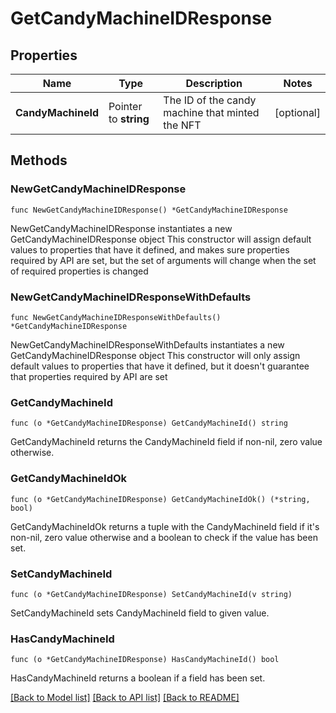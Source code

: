 # GetCandyMachineIDResponse

## Properties

Name | Type | Description | Notes
------------ | ------------- | ------------- | -------------
**CandyMachineId** | Pointer to **string** | The ID of the candy machine that minted the NFT | [optional] 

## Methods

### NewGetCandyMachineIDResponse

`func NewGetCandyMachineIDResponse() *GetCandyMachineIDResponse`

NewGetCandyMachineIDResponse instantiates a new GetCandyMachineIDResponse object
This constructor will assign default values to properties that have it defined,
and makes sure properties required by API are set, but the set of arguments
will change when the set of required properties is changed

### NewGetCandyMachineIDResponseWithDefaults

`func NewGetCandyMachineIDResponseWithDefaults() *GetCandyMachineIDResponse`

NewGetCandyMachineIDResponseWithDefaults instantiates a new GetCandyMachineIDResponse object
This constructor will only assign default values to properties that have it defined,
but it doesn't guarantee that properties required by API are set

### GetCandyMachineId

`func (o *GetCandyMachineIDResponse) GetCandyMachineId() string`

GetCandyMachineId returns the CandyMachineId field if non-nil, zero value otherwise.

### GetCandyMachineIdOk

`func (o *GetCandyMachineIDResponse) GetCandyMachineIdOk() (*string, bool)`

GetCandyMachineIdOk returns a tuple with the CandyMachineId field if it's non-nil, zero value otherwise
and a boolean to check if the value has been set.

### SetCandyMachineId

`func (o *GetCandyMachineIDResponse) SetCandyMachineId(v string)`

SetCandyMachineId sets CandyMachineId field to given value.

### HasCandyMachineId

`func (o *GetCandyMachineIDResponse) HasCandyMachineId() bool`

HasCandyMachineId returns a boolean if a field has been set.


[[Back to Model list]](../README.md#documentation-for-models) [[Back to API list]](../README.md#documentation-for-api-endpoints) [[Back to README]](../README.md)


